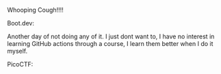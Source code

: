 Whooping Cough!!!!

Boot.dev:

Another day of not doing any of it. I just dont want to, I have no interest in learning GitHub actions through a course, I learn them better when I do it myself.

PicoCTF:
